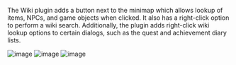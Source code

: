 The Wiki plugin adds a button next to the minimap which allows lookup of items, NPCs, and game objects when clicked. It also has a right-click option to perform a wiki search. Additionally, the plugin adds right-click wiki lookup options to certain dialogs, such as the quest and achievement diary lists.

![image](https://raw.githubusercontent.com/runelite/wiki/master/img/Wiki-item-lookup.gif)
![image](https://raw.githubusercontent.com/runelite/wiki/master/img/Wiki-quest-link.gif)
![image](https://raw.githubusercontent.com/runelite/wiki/master/img/Wiki-search.gif)
